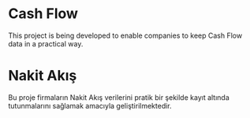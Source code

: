 # Cash Flow
This project is being developed to enable companies to keep Cash Flow data in a practical way.
# Nakit Akış
Bu proje firmaların Nakit Akış verilerini pratik bir şekilde kayıt altında tutunmalarını sağlamak amacıyla geliştirilmektedir.
